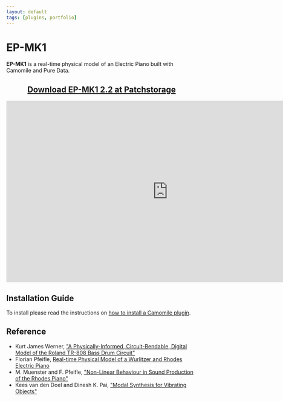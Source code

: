 ```yaml
---
layout: default
tags: [plugins, portfolio]
---
```

# EP-MK1

**EP-MK1** is a real-time physical model of an Electric Piano built with Camomile and Pure Data.

<center><p><h2><a href="https://patchstorage.com/ep-mk1/"> Download EP-MK1 2.2 at Patchstorage </a></h2></p></center>

<div class="video-container"><iframe width="853" height="480" src="https://www.youtube.com/embed/bhRGsiYCsMs" frameborder="0" allowfullscreen></iframe></div>

## Installation Guide
To install please read the instructions on [how to install a Camomile plugin](https://github.com/pierreguillot/Camomile/wiki/How-to-install-plugins).

## Reference
* Kurt James Werner, ["A Physically-Informed, Circuit-Bendable, Digital Model of the Roland TR-808 Bass Drum Circuit"](http://www.dafx14.fau.de/papers/dafx14_kurt_james_werner_a_physically_informed,_ci.pdf)
* Florian Pfeifle, [Real-time Physical Model of a Wurlitzer and Rhodes Electric Piano](http://dafx17.eca.ed.ac.uk/papers/DAFx17_paper_79.pdf)
* M. Muenster and F. Pfeifle, ["Non-Linear Behaviour in Sound Production of the Rhodes Piano"](http://www.conforg.fr/isma2014/cdrom/data/articles/000062.pdf)
* Kees van den Doel and Dinesh K. Pai, ["Modal Synthesis for Vibrating Objects"](http://persianney.com/kvdoelcsubc/publications/modalpaper.pdf)
